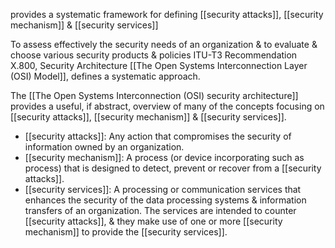 provides a systematic framework for defining [[security attacks]], [[security mechanism]] & [[security services]]

To assess effectively the security needs of an organization & to evaluate & choose various security products & policies ITU-T3 Recommendation X.800, Security Architecture [[The Open Systems Interconnection Layer (OSI) Model]], defines a systematic approach.

The [[The Open Systems Interconnection (OSI) security architecture]] provides a useful, if abstract, overview of many of the concepts focusing on [[security attacks]], [[security mechanism]] & [[security services]].
- [[security attacks]]: Any action that compromises the security of information owned by an organization.
- [[security mechanism]]: A process (or device incorporating such as process) that is designed to detect, prevent or recover from a [[security attacks]].
- [[security services]]: A processing or communication services that enhances the security of the data processing systems & information transfers of an organization.
The services are intended to counter [[security attacks]], & they make use of one or more [[security mechanism]] to provide the [[security services]].